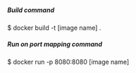 ##### Build command
$ docker build -t [image name] .

##### Run on port mapping command
$ docker run -p 8080:8080 [image name]